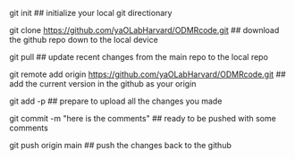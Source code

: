 git init ## initialize your local git directionary

git clone https://github.com/yaOLabHarvard/ODMRcode.git ## download the github repo down to the local device

git pull ## update recent changes from the main repo to the local repo

git remote add origin https://github.com/yaOLabHarvard/ODMRcode.git ## add the current version in the github as your origin

git add -p ## prepare to upload all the changes you made 

git commit -m "here is the comments" ## ready to be pushed with some comments

git push origin main ## push the changes back to the github

